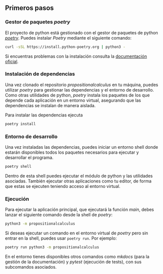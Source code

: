## Primeros pasos

### Gestor de paquetes *poetry*

El proyecto de python está gestionado con el gestor de paquetes de python
[*poetry*](https://python-poetry.org/). Puedes instalar *Poetry* mediante el
siguiente comando:

```bash
curl -sSL https://install.python-poetry.org | python3 -
```

Si encuentras problemas con la instalación consulta la [documentación
oficial](https://python-poetry.org/docs/#installing-with-the-official-installer).

### Instalación de dependencias

Una vez clonado el repositorio *propositionalcalculus* en tu máquina, puedes
utilizar *poetry* para gestionar las dependencias y el entorno de desarrollo. 
Como otras utilidades de python, *poetry* instala los paquetes de los que depende
cada aplicación en un entorno virtual, asegurando que las dependencias se
instalan de manera aislada.

Para instalar las dependencias ejecuta

```bash
poetry install
```

### Entorno de desarrollo

Una vez instaladas las dependencias, puedes iniciar un entorno shell donde
estarán disponibles todos los paquetes necesarios para ejecutar y desarrollar el
programa.

```bash
poetry shell
```

Dentro de esta shell puedes ejecutar el módulo de python y las utilidades
asociadas. También ejecutar otras aplicaciones como tu editor, de forma que
estas se ejecuten teniendo acceso al entorno virtual.

### Ejecución

Para ejecutar la aplicación principal, que ejecutará la función *main*, debes
lanzar el siguiente comando desde la shell de *poetry*:
```bash
python3 -m propositionalcalculus
```

Si deseas ejecutar un comando en el entorno virtual de *poetry* pero sin entrar
en la shell, puedes usar `poetry run`. Por ejemplo:

```bash
poetry run python3 -m propositionalcalculus
```

En el entorno tienes disponibles otros comandos como *mkdocs* (para la gestión
de la documentación) y *pytest* (ejecución de tests), con sus subcomandos
asociados.
